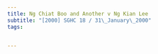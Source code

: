 ```yaml
---
title: Ng Chiat Boo and Another v Ng Kian Lee 
subtitle: "[2000] SGHC 18 / 31\_January\_2000"
tags:


---
```


